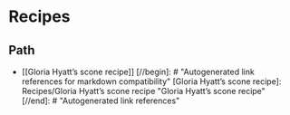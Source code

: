 # Recipes

## Path

- [[Gloria Hyatt’s scone recipe]]
[//begin]: # "Autogenerated link references for markdown compatibility"
[Gloria Hyatt’s scone recipe]: Recipes/Gloria Hyatt’s scone recipe "Gloria Hyatt’s scone recipe"
[//end]: # "Autogenerated link references"